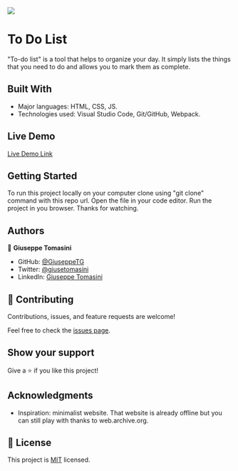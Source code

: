 ![](https://img.shields.io/badge/Microverse-blueviolet)

# To Do List

"To-do list" is a tool that helps to organize your day. It simply lists the things that you need to do and allows you to mark them as complete.


## Built With

- Major languages: HTML, CSS, JS. 
- Technologies used: Visual Studio Code, Git/GitHub, Webpack.

## Live Demo

[Live Demo Link](https://giuseppetg.github.io/To-do-list/dist)



## Getting Started

To run this project locally on your computer clone using "git clone" command with this repo url.
Open the file in your code editor. 
Run the project in you browser. 
Thanks for watching.

## Authors

👤 **Giuseppe Tomasini**

- GitHub: [@GiuseppeTG](https://github.com/GiuseppeTG)
- Twitter: [@giusetomasini](https://twitter.com/giusetomasini)
- LinkedIn: [Giuseppe Tomasini](https://www.linkedin.com/in/giuseppe-tomasini-67ba101a8/)


## 🤝 Contributing

Contributions, issues, and feature requests are welcome!

Feel free to check the [issues page](../../issues/).

## Show your support

Give a ⭐️ if you like this project!

## Acknowledgments

- Inspiration: minimalist website. That website is already offline but you can still play with thanks to web.archive.org.

## 📝 License

This project is [MIT](./MIT.md) licensed.

